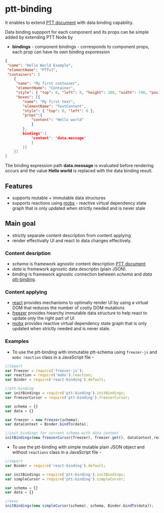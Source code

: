 # ptt-binding

It enables to extend [PTT document](https://github.com/rsamec/ptt) with data binding capability. 

Data binding suppport for each component and its props can be simple added by extending PTT Node by 

+   **bindings** - component bindings - corresponds to component props, each prop can have its own binding exporession
   
```json
{
 "name": "Hello World Example",
 "elementName": "PTTv1",
 "containers": [
    {
     "name": "My first container",
     "elementName": "Container",
     "style": { "top": 0, "left": 0, "height": 200, "width": 740, "position": "relative" },
     "boxes": [{
        "name": "My first text",
        "elementName": "TextContent",
        "style": { "top": 0, "left": 0 },
        "props":{
            "content": "Hello world"
            }
        },
        bindings":{
            "content": "data.message"
            }
        }]
    }]
}
```
The binding expression path __data.message__ is evaluated before rendering occurs and the value __Hello world__ is replaced with the data binding result.

## Features

+   supports mutable + immutable data structures
+   supports reactions using [mobx](https://github.com/mobxjs/mobx) - reactive virtual dependency state graph that is only updated when strictly needed and is never stale

## Main goal

+   strictly separate content description from content applying
+   render effectivally UI and react to data changes effectively.


### Content desription

+   _schema_ is framework agnostic content description [PTT document](https://github.com/rsamec/ptt)
+   _data_ is fremework agnostic data descriptin (plain JSON).
+   _binding_ is framework agnostic connection between _schema_ and _data_ [ptt-binding](https://github.com/rsamec/ptt-binding).


### Content applying

+   [react](https://github.com/facebook/react) provides mechanisms to optimally render UI by using a virtual DOM that reduces the number of costly DOM mutations
+   [freezer](https://github.com/arqex/freezer) provides hiearchy immutable data structure to help react to update only the right part of UI
+   [mobx](https://github.com/mobxjs/mobx) provides reactive virtual dependency state graph that is only updated when strictly needed and is never stale.

### Examples


- To use the ptt-binding with immutable ptt-schema using `freezer-js` and `mobx reaction` class in a JavaScript file -

```js
//import
var Freezer = require('freezer-js');
var reaction = require('mobx').reaction;
var Binder = require('react-binding').default;

//ptt-binding
var initBindings = require('ptt-binding').initBindings;
var freezerCursor = require('ptt-binding').freezerCursor;

var schema = {}
var data = {}

var freezer = new Freezer(schema);
var dataContext = Binder.bindTo(data);

//init bindings for current schema with data context
initBindings(new freezerCursor(freezer), freezer.get(), dataContext,reaction);
```

- To use the ptt-binding with simple mutable plain JSON object and without `reactions` class in a JavaScript file -

```js
//import
var Binder = require('react-binding').default;

var initBindings = require('ptt-binding').initBindings;
var simpleCursor = require('ptt-binding').simpleCursor;

var schema = {}
var data = {}

//exec
initBindings(new simpleCursor(schema), schema, Binder.bindTo(data));
```
